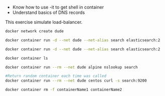 - Know how to use -it to get shell in container
- Understand basics of DNS records

This exercise simulate load-balancer.
```bash
docker network create dude

docker container run -d --net dude --net-alias search elasticsearch:2

docker container run -d --net dude --net-alias search elasticsearch:2

docker container ls

docker container run --rm --net dude alpine nslookup search

#Return random container each time was called
docker container run --rm --net dude centos curl -s search:9200

docker container rm -f containerName1 containerName2
```
